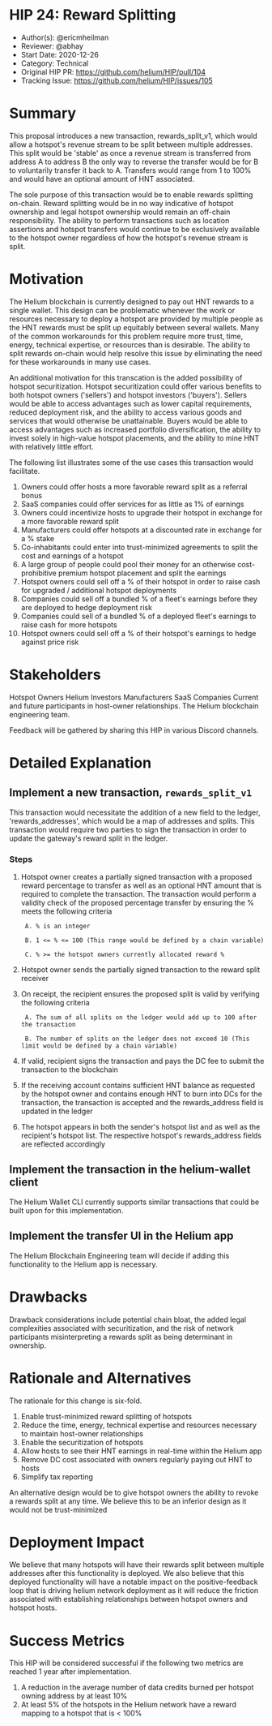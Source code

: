 # HIP 24: Reward Splitting

- Author(s): @ericmheilman
- Reviewer: @abhay
- Start Date: 2020-12-26
- Category: Technical
- Original HIP PR: https://github.com/helium/HIP/pull/104
- Tracking Issue: https://github.com/helium/HIP/issues/105

# Summary
[summary]: #summary

This proposal introduces a new transaction, rewards_split_v1, which would allow a hotspot's revenue stream to be split between multiple addresses. This split would be 'stable' as once a revenue stream is transferred from address A to address B the only way to reverse the transfer would be for B to voluntarily transfer it back to A. Transfers would range from 1 to 100% and would have an optional amount of HNT associated.

The sole purpose of this transaction would be to enable rewards splitting on-chain. Reward splitting would be in no way indicative of hotspot ownership and legal hotspot ownership would remain an off-chain responsibility. The ability to perform transactions such as location assertions and hotspot transfers would continue to be exclusively available to the hotspot owner regardless of how the hotspot's revenue stream is split.


# Motivation
[motivation]: #motivation

The Helium blockchain is currently designed to pay out HNT rewards to a single wallet. This design can be problematic whenever the work or resources necessary to deploy a hotspot are provided by multiple people as the HNT rewards must be split up equitably between several wallets. Many of the common workarounds for this problem require more trust, time, energy, technical expertise, or resources than is desirable. The ability to split rewards on-chain would help resolve this issue by eliminating the need for these workarounds in many use cases.

An additional motivation for this transcation is the added possibility of hotspot securitization. Hotspot securitization could offer various benefits to both hotspot owners ('sellers') and hotspot investors ('buyers'). Sellers would be able to access advantages such as lower capital requirements, reduced deployment risk, and the ability to access various goods and services that would otherwise be unattainable. Buyers would be able to access advantages such as increased portfolio diversification, the ability to invest solely in high-value hotspot placements, and the ability to mine HNT with relatively little effort.

The following list illustrates some of the use cases this transaction would facilitate.

1.  Owners could offer hosts a more favorable reward split as a referral bonus
2.  SaaS companies could offer services for as little as 1% of earnings
3.  Owners could incentivize hosts to upgrade their hotspot in exchange for a more favorable reward split
4.  Manufacturers could offer hotspots at a discounted rate in exchange for a % stake
5.  Co-inhabitants could enter into trust-minimized agreements to split the cost and earnings of a hotspot
6.  A large group of people could pool their money for an otherwise cost-prohibitive premium hotspot placement and split the earnings
7.  Hotspot owners could sell off a % of their hotspot in order to raise cash for upgraded / additional hotspot deployments
8.  Companies could sell off a bundled % of a fleet's earnings before they are deployed to hedge deployment risk
9.  Companies could sell of a bundled % of a deployed fleet's earnings to raise cash for more hotspots
10. Hotspot owners could sell off a % of their hotspot's earnings to hedge against price risk


# Stakeholders
[stakeholders]: #stakeholders

Hotspot Owners
Helium Investors
Manufacturers
SaaS Companies
Current and future participants in host-owner relationships.
The Helium blockchain engineering team.

Feedback will be gathered by sharing this HIP in various Discord channels.


# Detailed Explanation
[detailed-explanation]: #detailed-explanation

## Implement a new transaction, `rewards_split_v1`

This transaction would necessitate the addition of a new field to the ledger, 'rewards_addresses', which 
would be a map of addresses and splits. This transaction would require two parties to sign the transaction 
in order to update the gateway's reward split in the ledger. 

### Steps

1. Hotspot owner creates a partially signed transaction with a proposed reward percentage to transfer
as well as an optional HNT amount that is required to complete the transaction. The transaction would 
perform a validity check of the proposed percentage transfer by ensuring the % meets the following criteria

        A. % is an integer
  
        B. 1 <= % <= 100 (This range would be defined by a chain variable)
        
        C. % >= the hotspot owners currently allocated reward %

2. Hotspot owner sends the partially signed transaction to the reward split receiver

3. On receipt, the recipient ensures the proposed split is valid by verifying the following criteria

        A. The sum of all splits on the ledger would add up to 100 after the transaction
    
        B. The number of splits on the ledger does not exceed 10 (This limit would be defined by a chain variable)

4. If valid, recipient signs the transaction and pays the DC fee to submit the transaction to the blockchain

5. If the receiving account contains sufficient HNT balance as requested by the hotspot
owner and contains enough HNT to burn into DCs for the transaction, the transaction
is accepted and the rewards_address field is updated in the ledger

6. The hotspot appears in both the sender's hotspot list and as well as the recipient's
hotspot list. The respective hotspot's rewards_address fields are reflected accordingly

## Implement the transaction in the helium-wallet client

The Helium Wallet CLI currently supports similar transactions that could be built upon for this implementation.

## Implement the transfer UI in the Helium app

The Helium Blockchain Engineering team will decide if adding this functionality to the Helium app is necessary.


# Drawbacks
[drawbacks]: #drawbacks

Drawback considerations include potential chain bloat, the added legal complexities associated with securitization,
and the risk of network participants misinterpreting a rewards split as being determinant in ownership.

# Rationale and Alternatives
[alternatives]: #rationale-and-alternatives


The rationale for this change is six-fold.

1. Enable trust-minimized reward splitting of hotspots
2. Reduce the time, energy, technical expertise and resources 
   necessary to maintain host-owner relationships
3. Enable the securitization of hotspots
4. Allow hosts to see their HNT earnings in real-time within the Helium app
5. Remove DC cost associated with owners regularly paying out HNT to hosts
6. Simplify tax reporting

An alternative design would be to give hotspot owners the ability to revoke
a rewards split at any time. We believe this to be an inferior design as it
would not be trust-minimized


# Deployment Impact
[deployment-impact]: #deployment-impact

We believe that many hotspots will have their rewards split between multiple
addresses after this functionality is deployed. We also believe that this deployed
functionality will have a notable impact on the positive-feedback loop that is driving
helium network deployment as it will reduce the friction associated with establishing
relationships between hotspot owners and hotspot hosts.



# Success Metrics
[success-metrics]: #success-metrics

This HIP will be considered successful if the following two metrics are reached 1 year after implementation.

1. A reduction in the average number of data credits burned per hotspot owning address by at least 10%
2. At least 5% of the hotspots in the Helium network have a reward mapping to a hotspot that is < 100%
